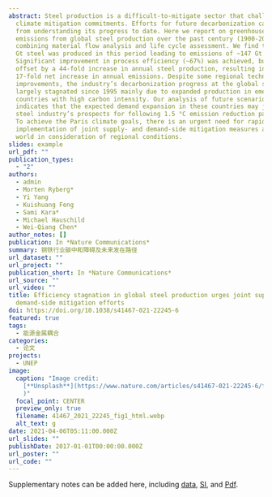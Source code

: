```yaml
---
abstract: Steel production is a difficult-to-mitigate sector that challenges
  climate mitigation commitments. Efforts for future decarbonization can benefit
  from understanding its progress to date. Here we report on greenhouse gas
  emissions from global steel production over the past century (1900-2015) by
  combining material flow analysis and life cycle assessment. We find that ~45
  Gt steel was produced in this period leading to emissions of ~147 Gt CO2-eq.
  Significant improvement in process efficiency (~67%) was achieved, but was
  offset by a 44-fold increase in annual steel production, resulting in a
  17-fold net increase in annual emissions. Despite some regional technical
  improvements, the industry’s decarbonization progress at the global scale has
  largely stagnated since 1995 mainly due to expanded production in emerging
  countries with high carbon intensity. Our analysis of future scenarios
  indicates that the expected demand expansion in these countries may jeopardize
  steel industry’s prospects for following 1.5 °C emission reduction pathways.
  To achieve the Paris climate goals, there is an urgent need for rapid
  implementation of joint supply- and demand-side mitigation measures around the
  world in consideration of regional conditions.
slides: example
url_pdf: ""
publication_types:
  - "2"
authors:
  - admin
  - Morten Ryberg*
  - Yi Yang
  - Kuishuang Feng
  - Sami Kara*
  - Michael Hauschild
  - Wei-Qiang Chen*
author_notes: []
publication: In *Nature Communications*
summary: 钢铁行业碳中和障碍及未来发在路径
url_dataset: ""
url_project: ""
publication_short: In *Nature Communications*
url_source: ""
url_video: ""
title: Efficiency stagnation in global steel production urges joint supply- and
  demand-side mitigation efforts
doi: https://doi.org/10.1038/s41467-021-22245-6
featured: true
tags:
  - 能源金属耦合
categories:
  - 论文
projects:
  - UNEP
image:
  caption: "Image credit:
    [**Unsplash**](https://www.nature.com/articles/s41467-021-22245-6/figures/1\
    )"
  focal_point: CENTER
  preview_only: true
  filename: 41467_2021_22245_fig1_html.webp
  alt_text: g
date: 2021-04-06T05:11:00.000Z
url_slides: ""
publishDate: 2017-01-01T00:00:00.000Z
url_poster: ""
url_code: ""
---
```



Supplementary notes can be added here, including [data](https://www.nature.com/articles/s41467-021-22245-6#Sec14), [SI](https://static-content.springer.com/esm/art%3A10.1038%2Fs41467-021-22245-6/MediaObjects/41467_2021_22245_MOESM1_ESM.pdf), and [Pdf](https://www.nature.com/articles/s41467-021-22245-6#Sec14).